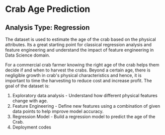 
# Crab Age Prediction

## Analysis Type: Regression

The dataset is used to estimate the age of the crab based on the physical attributes. Its a great starting point for classical regression analysis and feature engineering and understand the impact of feature engineering in Data Science domain.
 
 For a commercial crab farmer knowing the right age of the crab helps them decide if and when to harvest the crabs. Beyond a certain age, there is negligible growth in crab's physical characteristics and hence, it is important to time the harvesting to reduce cost and increase profit. The goal of the dataset is:

1. Exploratory data analysis - Understand how different physical features change with age.
2. Feature Engineering - Define new features using a combination of given data points to help improve model accuracy.
3. Regression Model - Build a regression model to predict the age of the Crab.
4. Deployment codes


